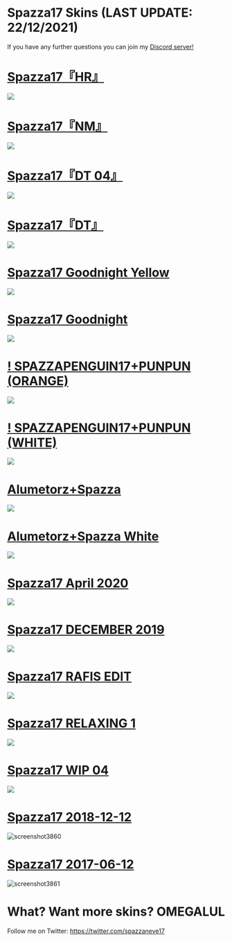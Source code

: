 # Spazza17 Skins (LAST UPDATE: 22/12/2021)

If you have any further questions you can join my [Discord server!](https://discord.gg/spazza17)

# [Spazza17『HR』](https://drive.google.com/file/d/13_lDIb9e4-dyHWHPoNrTFr_CiXgagKyW/view?usp=sharing)
![](https://drive.google.com/file/d/1gJdR9VvZYYMkS-pguF0JMiSTAO4C_PL2/view?usp=sharing)

# [Spazza17『NM』](https://drive.google.com/file/d/11ymxSI54FTlEnHK5xY-WgisjGIUDqK3K/view?usp=sharing)
![](https://drive.google.com/file/d/17kEU0sHdPAdrYaygj1rod2qnguZgnBQs/view?usp=sharing)

# [Spazza17『DT 04』](https://drive.google.com/file/d/1BZOHC37yNahGTfsGw2YHYxDRpynXJo46/view?usp=sharing)
![](https://drive.google.com/file/d/1wKXiMIMGmXWuZmj5b2hYKL3Uu9v4aJZO/view?usp=sharing)

# [Spazza17『DT』](https://drive.google.com/file/d/1hD1qakpCKfKH7PkKN3KJgu9LdNaUgplF/view?usp=sharing)
![](https://drive.google.com/file/d/1m99-7-4Ko2QxavrbiGr30YBjlC7A_V-2/view?usp=sharing)

# [Spazza17 Goodnight Yellow](https://drive.google.com/file/d/1K81py7GRVoL74EEEU1sPv2VikSLlCT_P/view?usp=sharing)
![](https://drive.google.com/uc?export=view&id=1GXEijqL50BXP2kGBirEVQBO9ZLFpR3ew)

# [Spazza17 Goodnight](https://drive.google.com/file/d/1bvjYfeWfGKKMhPfD9a5KjGY_xze9l62i/view?usp=sharing)
![](https://drive.google.com/uc?export=view&id=19wysxk3OUR-QOfGs92b0PD3fUW4u8v1a)

# [! SPAZZAPENGUIN17+PUNPUN (ORANGE)](https://drive.google.com/file/d/1Gbx6JoYLbfDTEi04ceuQcFPC6-VPFLJT/view?usp=sharing)
![](https://drive.google.com/uc?export=view&id=1K-IEFidz9vNHOKtcJhDgG-MXkR_gUU6R)

# [! SPAZZAPENGUIN17+PUNPUN (WHITE)](https://drive.google.com/file/d/1V15ZmzTMhRMeEEHmtZENUVGMv-C0bQNW/view?usp=sharing)
![](https://drive.google.com/uc?export=view&id=1LqP-6xUTc9n1VS0xvXowCwKiJYyliYro)

# [Alumetorz+Spazza](https://drive.google.com/file/d/1VWK4akJGfryBWGeWaSWYfsjrWfuz7QbN/view?usp=sharing)
![](https://drive.google.com/uc?export=view&id=1k8CRXd0T6LWwaKC3-1-6l1_scDZ29h_p)

# [Alumetorz+Spazza White](https://drive.google.com/file/d/1zJ_5D6n-eX3Zt_HIssUM5HQTowRMhTWL/view?usp=sharing)
![](https://drive.google.com/uc?export=view&id=1-wlqjZ0tOGAlhALuDrXmSToqTBkZb9YB)

# [Spazza17 April 2020](https://drive.google.com/file/d/1siCABVtuvFPrOjFKNX6wpso6ecgPUHcV/view?usp=sharing)
![](https://drive.google.com/uc?export=view&id=1ELOYQYYDnlWBXwknOxoFRbpG-zm51bX1)

# [Spazza17 DECEMBER 2019](https://drive.google.com/file/d/12Nn9lBgGgnEhSx5idz2jQHS5aRlD7KrM/view?usp=sharing)
![](https://drive.google.com/uc?export=view&id=1Au-UMzcMyQjU3FBGYPeWiHnNjNmRiP0A)

# [Spazza17 RAFIS EDIT](https://drive.google.com/file/d/1bE4aVQCrvi7_ORDZM93Rq9t-Cg3QyfPI/view?usp=sharing)
![](https://drive.google.com/uc?export=view&id=11lB1_PhyLgRsoZXEslRgq0qFieqX2KNs)

# [Spazza17 RELAXING 1](https://drive.google.com/file/d/1JG-H1WWveRA_8IdrTdEmtNEhS6OkSDf-/view?usp=sharing)
![](https://drive.google.com/uc?export=view&id=1XzM8B2yPaM2ESvavB5QKrm85bT8baf8z)

# [Spazza17 WIP 04](https://drive.google.com/file/d/1RAvvpYxAoD-px_PPY742hq9nDdFWsI6M/view?usp=sharing)
![](https://drive.google.com/uc?export=view&id=1XoPGCi1_y7zq2-DN7Uby3FNcpROJRSQq)

# [Spazza17 2018-12-12](https://drive.google.com/file/d/1V0tyj_WCgJ5iUTD9-Py_n76mvqE3yWts/view?usp=sharing)
![screenshot3860](https://user-images.githubusercontent.com/71230537/147349470-3405ff2b-42b3-4a6e-88e1-704febb802d7.jpg)

# [Spazza17 2017-06-12](https://drive.google.com/file/d/1qtzb9UpXjCEbmvji2IFSHxp_bNaEpTzl/view?usp=sharing)
![screenshot3861](https://user-images.githubusercontent.com/71230537/147349445-b43440c7-b5fc-4d91-a321-97edf2bdf248.jpg)

# What? Want more skins? OMEGALUL

Follow me on Twitter: https://twitter.com/spazzaneve17


